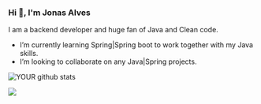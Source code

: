 

### Hi 👋, I'm Jonas Alves
I am a backend developer and huge fan of Java and Clean code.
- I’m currently learning Spring|Spring boot to work together with my Java skills.
- I’m looking to collaborate on any Java|Spring projects. 

![YOUR github stats](https://github-readme-stats.vercel.app/api?username=JonasAlv)

[<img src="https://img.shields.io/badge/linkedin-%230077B5.svg?&style=for-the-badge&logo=linkedin&logoColor=white" />](https://www.linkedin.com/in/jonasalv/) 
